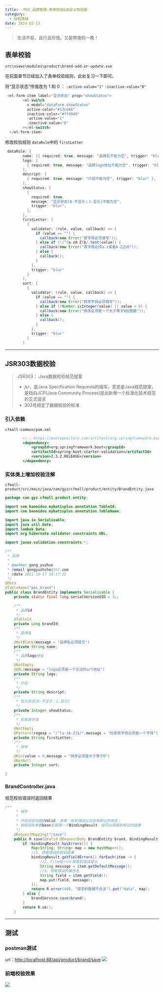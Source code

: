 ```yaml
---
title: ✅P65_品牌管理-表单校验&自定义校验器
category:
  - 谷粒商城
date: 2024-02-13
---
```


<!-- more -->

> 生活不易，且行且珍惜。又是熬夜的一晚！


## 表单校验

`src\views\modules\product\brand-add-or-update.vue`

在前面章节已经加入了表单校验规则，此处复习一下即可。

将“显示状态”传值改为 1 和 0 ：
`:active-value="1"`
`:inactive-value="0"`

```java
 <el-form-item label="显示状态" prop="showStatus">
        <el-switch
          v-model="dataForm.showStatus"
          active-color="#13ce66"
          inactive-color="#ff4949"
          :active-value="1"
          :inactive-value="0"
        ></el-switch>
  </el-form-item>
```

修改校验规则 `dataRule`中的 `firstLetter`

```java
 dataRule: {
        name: [{ required: true, message: "品牌名不能为空", trigger: "blur" }],
        logo: [
          { required: true, message: "品牌logo地址不能为空", trigger: "blur" },
        ],
        descript: [
          { required: true, message: "介绍不能为空", trigger: "blur" },
        ],
        showStatus: [
          {
            required: true,
            message: "显示状态[0-不显示；1-显示]不能为空",
            trigger: "blur",
          },
        ],
        firstLetter: [
          {
            validator: (rule, value, callback) => {
              if (value == "") {
                callback(new Error("首字母必须填写"));
              } else if (!/^[a-zA-Z]$/.test(value)) {
                callback(new Error("首字母必须a-z或者A-Z之间"));
              } else {
                callback();
              }
            },
            trigger: "blur"
          }
        ],
        sort: [
          {
            validator: (rule, value, callback) => {
              if (value == "") {
                callback(new Error("排序字段必须填写"));
              } else if (!Number.isInteger(value) || value < 0) {
                callback(new Error("排序必须是一个大于等于0的整数"));
              } else {
                callback();
              }
            },
            trigger: "blur"
          }
        ]
```

---

## JSR303数据校验

> JSR303： Java数据校验规范提案
>  
> - _jsr_，是Java Specification Requests的缩写，意思是Java规范提案，是指向JCP(Java Community Process)提出新增一个标准化技术规范的正式请求
> - 303号规定了数据校验的标准


### 引入依赖

`cfmall-common/pom.xml`

```xml
        <!-- https://mvnrepository.com/artifact/org.springframework.boot/spring-boot-starter-validation -->
        <dependency>
            <groupId>org.springframework.boot</groupId>
            <artifactId>spring-boot-starter-validation</artifactId>
            <version>2.3.2.RELEASE</version>
        </dependency>
```

### 实体类上增加校验注解

`cfmall-product/src/main/java/com/gyz/cfmall/product/entity/BrandEntity.java`

```java
package com.gyz.cfmall.product.entity;

import com.baomidou.mybatisplus.annotation.TableId;
import com.baomidou.mybatisplus.annotation.TableName;

import java.io.Serializable;
import java.util.Date;
import lombok.Data;
import org.hibernate.validator.constraints.URL;

import javax.validation.constraints.*;

/**
 * 品牌
 * 
 * @author gong_yuzhuo
 * @email gongyuzhcho@163.com
 * @date 2021-10-17 10:17:22
 */
@Data
@TableName("pms_brand")
public class BrandEntity implements Serializable {
	private static final long serialVersionUID = 1L;

	/**
	 * 品牌id
	 */
	@TableId
	private Long brandId;
	/**
	 * 品牌名
	 */
	@NotBlank(message = "品牌名必须提交")
	private String name;
	/**
	 * 品牌logo地址
	 */
	@NotEmpty
	@URL(message = "logo必须是一个合法的url地址")
	private String logo;
	/**
	 * 介绍
	 */
	private String descript;
	/**
	 * 显示状态[0-不显示；1-显示]
	 */
	private Integer showStatus;
	/**
	 * 检索首字母
	 */
	@NotEmpty
	@Pattern(regexp = "/^[a-zA-Z]$/",message = "检索首字母必须是一个字母")
	private String firstLetter;
	/**
	 * 排序
	 */
	@Min(value = 0,message = "排序必须是大于等于0")
	@NotNull
	private Integer sort;

}
```

### BrandController.java

规范校验错误时返回结果

```java
/**
     * 保存
     *
     * 开启校验功能@Valid. 效果：校验错误以后会有默认的响应；
     * 给校验的参数bean后紧跟一个BindingResult，就可以获取到校验的结果
     */
    @RequestMapping("/save")
    public R save(@Valid @RequestBody BrandEntity brand, BindingResult bindingResult) {
        if (bindingResult.hasErrors()) {
            Map<String, String> map = new HashMap<>();
            //1、获取错误的校验结果
            bindingResult.getFieldErrors().forEach(item -> {
                //2、FiledError获取到错误提示
                String message = item.getDefaultMessage();
                //3、获取错误的属性名
                String field = item.getField();
                map.put(field, message);
            });
            return R.error(400, "提交的数据不合法").put("data", map);
        } else {
            brandService.save(brand);
        }
        return R.ok();
    }
```

---

## 测试

### postman测试

url：[http://localhost:88/api/product/brand/save](http://localhost:88/api/product/brand/save)
![](https://cfmall-hello.oss-cn-beijing.aliyuncs.com/img/202311/202311141507025.png#id=sqQ7A&originHeight=753&originWidth=1350&originalType=binary&ratio=1&rotation=0&showTitle=false&status=done&style=none&title=)

### 前端校验效果

![](https://cfmall-hello.oss-cn-beijing.aliyuncs.com/img/202311/202311141507742.png#id=rntqx&originHeight=707&originWidth=947&originalType=binary&ratio=1&rotation=0&showTitle=false&status=done&style=none&title=)
